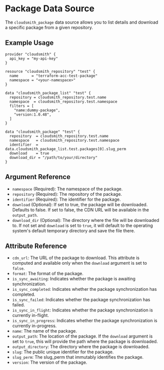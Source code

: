 # Package Data Source

The `cloudsmith_package` data source allows you to list details and download a specific package from a given repository.

## Example Usage

```hcl
provider "cloudsmith" {
  api_key = "my-api-key"
}

resource "cloudsmith_repository" "test" {
  name      = "terraform-acc-test-package"
  namespace = "<your-namespace>"
}

data "cloudsmith_package_list" "test" {
  repository = cloudsmith_repository.test.name
  namespace  = cloudsmith_repository.test.namespace
  filters = [
    "name:dummy-package",
    "version:1.0.48",
  ]
}

data "cloudsmith_package" "test" {
  repository  = cloudsmith_repository.test.name
  namespace   = cloudsmith_repository.test.namespace
  identifier  = data.cloudsmith_package_list.test.packages[0].slug_perm
  download    = true
  download_dir = "/path/to/your/directory"
}
```

## Argument Reference

-   `namespace` (Required): The namespace of the package.
-   `repository` (Required): The repository of the package.
-   `identifier` (Required): The identifier for the package.
-   `download` (Optional): If set to true, the package will be downloaded. Defaults to false. If set to false, the CDN URL will be available in the `output_path`.
-   `download_dir` (Optional): The directory where the file will be downloaded to. If not set and `download` is set to `true`, it will default to the operating system's default temporary directory and save the file there.

## Attribute Reference

-   `cdn_url`: The URL of the package to download. This attribute is computed and available only when the `download` argument is set to `false`.
-   `format`: The format of the package.
-   `is_sync_awaiting`: Indicates whether the package is awaiting synchronization.
-   `is_sync_completed`: Indicates whether the package synchronization has completed.
-   `is_sync_failed`: Indicates whether the package synchronization has failed.
-   `is_sync_in_flight`: Indicates whether the package synchronization is currently in-flight.
-   `is_sync_in_progress`: Indicates whether the package synchronization is currently in-progress.
-   `name`: The name of the package.
-   `output_path`: The location of the package. If the `download` argument is set to `true`, this will provide the path where the package is downloaded.
-   `output_directory`: The directory where the package is downloaded.
-   `slug`: The public unique identifier for the package.
-   `slug_perm`: The slug_perm that immutably identifies the package.
-   `version`: The version of the package.